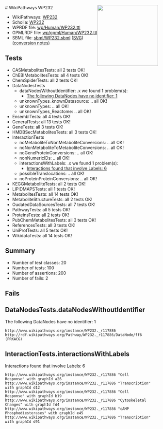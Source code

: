 <img style="float: right; width: 200px" src="../logo.png" />
# WikiPathways WP232

* WikiPathways: [WP232](https://identifiers.org/wikipathways:WP232)
* Scholia: [WP232](https://scholia.toolforge.org/wikipathways/WP232)
* WPRDF file: [wp/Human/WP232.ttl](../wp/Human/WP232.ttl)
* GPMLRDF file: [wp/gpml/Human/WP232.ttl](../wp/gpml/Human/WP232.ttl)
* SBML file: [sbml/WP232.sbml](../sbml/WP232.sbml) ([SVG](../sbml/WP232.svg)) ([conversion notes](../sbml/WP232.txt))

## Tests
* CASMetabolitesTests: all 2 tests OK!
* ChEBIMetabolitesTests: all 4 tests OK!
* ChemSpiderTests: all 2 tests OK!
* DataNodesTests
    * dataNodesWithoutIdentifier: .x we found 1 problem(s):
        * [The following DataNodes have no identifier: 1](#d2d32fa0)
    * unknownTypes_knownDatasource: .. all OK!
    * unknownTypes: .. all OK!
    * unknownTypes_Reactome: .. all OK!
* EnsemblTests: all 4 tests OK!
* GeneralTests: all 13 tests OK!
* GeneTests: all 3 tests OK!
* HMDBSecMetabolitesTests: all 3 tests OK!
* InteractionTests
    * noMetaboliteToNonMetaboliteConversions: .. all OK!
    * noNonMetaboliteToMetaboliteConversions: .. all OK!
    * noGeneProteinConversions: .. all OK!
    * nonNumericIDs: .. all OK!
    * interactionsWithLabels: .x we found 1 problem(s):
        * [Interactions found that involve Labels: 6](#630d267d)
    * possibleTranslocations: .. all OK!
    * noProteinProteinConversions: .. all OK!
* KEGGMetaboliteTests: all 2 tests OK!
* LIPIDMAPSTests: all 1 tests OK!
* MetabolitesTests: all 14 tests OK!
* MetaboliteStructureTests: all 2 tests OK!
* OudatedDataSourcesTests: all 7 tests OK!
* PathwayTests: all 5 tests OK!
* ProteinsTests: all 2 tests OK!
* PubChemMetabolitesTests: all 3 tests OK!
* ReferencesTests: all 3 tests OK!
* UniProtTests: all 5 tests OK!
* WikidataTests: all 14 tests OK!


## Summary

* Number of test classes: 20
* Number of tests: 100
* Number of assertions: 200
* Number of fails: 2

## Fails

<a name="d2d32fa0" />

## DataNodesTests.dataNodesWithoutIdentifier

The following DataNodes have no identifier: 1
```
http://www.wikipathways.org/instance/WP232._r117886 http://rdf.wikipathways.org/Pathway/WP232._r117886/DataNode/ff6 (PRKACG)
```

<a name="630d267d" />

## InteractionTests.interactionsWithLabels

Interactions found that involve Labels: 6
```
http://www.wikipathways.org/instance/WP232._r117886 "Cell
Response" with graphId a26
http://www.wikipathways.org/instance/WP232._r117886 "Transcription" with graphId d12
http://www.wikipathways.org/instance/WP232._r117886 "Cell
Response" with graphId b19
http://www.wikipathways.org/instance/WP232._r117886 "Cytoskeletal
Changes" with graphId fd4
http://www.wikipathways.org/instance/WP232._r117886 "cAMP
Phosphodiesterases" with graphId e45
http://www.wikipathways.org/instance/WP232._r117886 "Transcription" with graphId d91
```

